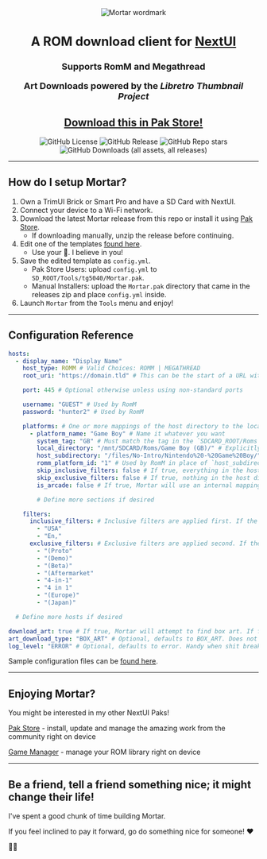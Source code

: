 <div align="center">

<img src=".github/resources/mortar-logo.png" width="auto" alt="Mortar wordmark">
<h3 style="font-size: 25px;">
    A ROM download client for <a href="https://nextui.loveretro.games" target="_blank">NextUI</a>
</h3>

<h4 style="font-size: 18px;">
Supports RomM and Megathread

Art Downloads powered by the _Libretro Thumbnail Project_
</h4>

## [Download this in Pak Store!](https://github.com/UncleJunVIP/nextui-pak-store)

![GitHub License](https://img.shields.io/github/license/UncleJunVip/Mortar?style=for-the-badge&color=007C77)
![GitHub Release](https://img.shields.io/github/v/release/UncleJunVIP/Mortar?sort=semver&style=for-the-badge&color=007C77)
![GitHub Repo stars](https://img.shields.io/github/stars/UncleJunVip/Mortar?style=for-the-badge&color=007C77)
![GitHub Downloads (all assets, all releases)](https://img.shields.io/github/downloads/UncleJunVIP/Mortar/total?style=for-the-badge&label=Total%20Downloads&color=007C77)


</div>

---

## How do I setup Mortar?

1. Own a TrimUI Brick or Smart Pro and have a SD Card with NextUI.
2. Connect your device to a Wi-Fi network.
3. Download the latest Mortar release from this repo or install it using [Pak Store](https://github.com/UncleJunVIP/nextui-pak-store).
   - If downloading manually, unzip the release before continuing.
4. Edit one of the templates [found here](/.github/resources/config_examples).
   - Use your 🧠. I believe in you!
5. Save the edited template as `config.yml`.
    - Pak Store Users: upload `config.yml` to `SD_ROOT/Tools/tg5040/Mortar.pak`.
    - Manual Installers: upload the `Mortar.pak` directory that came in the releases zip and place `config.yml` inside.
6. Launch `Mortar` from the `Tools` menu and enjoy!

---

## Configuration Reference

```yaml
hosts:
  - display_name: "Display Name"
    host_type: ROMM # Valid Choices: ROMM | MEGATHREAD
    root_uri: "https://domain.tld" # This can be the start of a URL with protocol (e.g. https://), a host name or an IP Address

    port: 445 # Optional otherwise unless using non-standard ports

    username: "GUEST" # Used by RomM
    password: "hunter2" # Used by RomM

    platforms: # One or more mappings of the host directory to the local filesystem
      - platform_name: "Game Boy" # Name it whatever you want
        system_tag: "GB" # Must match the tag in the `SDCARD_ROOT/Roms` directories
        local_directory: "/mnt/SDCARD/Roms/Game Boy (GB)/" # Explicitly set the path. This will be overwritten if `system_tag` is set
        host_subdirectory: "/files/No-Intro/Nintendo%20-%20Game%20Boy/" # The subdirectory on the host, not used by RomM
        romm_platform_id: "1" # Used by RomM in place of `host_subdirectory`
        skip_inclusive_filters: false # If true, everything in the host directory will be included
        skip_exclusive_filters: false # If true, nothing in the host directory will be excluded
        is_arcade: false # If true, Mortar will use an internal mapping file for arcade names

        # Define more sections if desired

    filters:
      inclusive_filters: # Inclusive filters are applied first. If the ROM filename contains any of these, it will be included
        - "USA"
        - "En,"
      exclusive_filters: # Exclusive filters are applied second. If the ROM filename contains any of these, it will be excluded
        - "(Proto"
        - "(Demo)"
        - "(Beta)"
        - "(Aftermarket"
        - "4-in-1"
        - "4 in 1"
        - "(Europe)"
        - "(Japan)"

  # Define more hosts if desired

download_art: true # If true, Mortar will attempt to find box art. If found, it will display it and let you indicate if you want it
art_download_type: "BOX_ART" # Optional, defaults to BOX_ART. Does not impact art downloads from RoMM. Valid Choices: BOX_ART | TITLE_SCREEN | LOGOS | SCREENSHOTS
log_level: "ERROR" # Optional, defaults to error. Handy when shit breaks
```

Sample configuration files can be [found here](/.github/resources/config_examples).

---

## Enjoying Mortar?

You might be interested in my other NextUI Paks!

[Pak Store](https://github.com/UncleJunVIP/nextui-pak-store) - install, update and manage the amazing work from the community right on device

[Game Manager](https://github.com/UncleJunVIP/nextui-game-manager) - manage your ROM library right on device

---

## Be a friend, tell a friend something nice; it might change their life!

I've spent a good chunk of time building Mortar.

If you feel inclined to pay it forward, go do something nice for someone! ❤️

✌🏻
